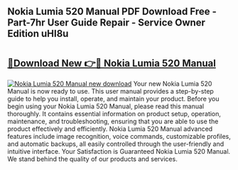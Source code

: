 ## Nokia Lumia 520 Manual PDF Download Free - Part-7hr User Guide Repair - Service Owner Edition uHI8u

# <h2><a href="http://cf17442.oget.top/?id=Nokia+Lumia+520+Manual">🔗Download New 👉🔴 Nokia Lumia 520 Manual</a></h2>

[![Nokia Lumia 520 Manual new download](https://i.imgur.com/5g1atiW.png)](http://cf17442.oget.top/?id=Nokia+Lumia+520+Manual)
Your new Nokia Lumia 520 Manual is now ready to use. This user manual provides a step-by-step guide to help you install, operate, and maintain your product. Before you begin using your Nokia Lumia 520 Manual, please read this manual thoroughly. It contains essential information on product setup, operation, maintenance, and troubleshooting, ensuring that you are able to use the product effectively and efficiently. Nokia Lumia 520 Manual advanced features include image recognition, voice commands, customizable profiles, and automatic backups, all easily controlled through the user-friendly and intuitive interface. Your Satisfaction is Guaranteed Nokia Lumia 520 Manual. We stand behind the quality of our products and services.
